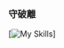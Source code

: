 ### 守破離
[![My Skills](https://skillicons.dev/icons?i=aws,docker,figma,graphql,materialui,nestjs,prisma,react,supabase)]
